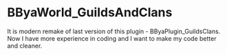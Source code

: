 # BByaWorld_GuildsAndClans
It is modern remake of last version of this plugin - BByaPlugin_GuildsClans. Now I have more experience in coding and I want to make my code better and cleaner.
